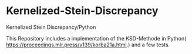 # Kernelized-Stein-Discrepancy
Kernelized Stein Discrepancy/Python

This Repository includes a implementation of the KSD-Methode in Python( https://proceedings.mlr.press/v139/korba21a.html.) and a few tests. 


